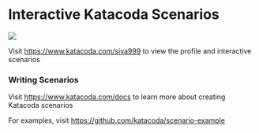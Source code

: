# Interactive Katacoda Scenarios

[![](http://shields.katacoda.com/katacoda/siva999/count.svg)](https://www.katacoda.com/siva999 "Get your profile on Katacoda.com")

Visit https://www.katacoda.com/siva999 to view the profile and interactive scenarios

### Writing Scenarios
Visit https://www.katacoda.com/docs to learn more about creating Katacoda scenarios

For examples, visit https://github.com/katacoda/scenario-example
